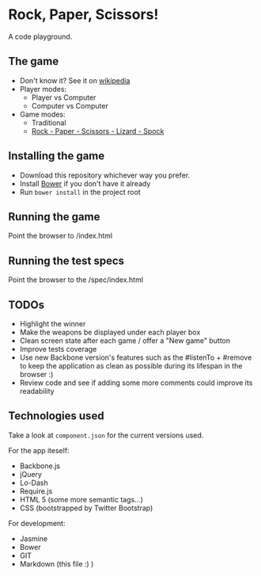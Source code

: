 # Rock, Paper, Scissors!

A code playground.

## The game
  - Don't know it? See it on [wikipedia][1]
  - Player modes:
    - Player vs Computer
    - Computer vs Computer
  - Game modes:
    - Traditional
    - [Rock - Paper - Scissors - Lizard - Spock][2]

## Installing the game
  - Download this repository whichever way you prefer.
  - Install [Bower][3] if you don't have it already
  - Run `bower install` in the project root

## Running the game
Point the browser to /index.html

## Running the test specs
Point the browser to the /spec/index.html

## TODOs
 - Highlight the winner
 - Make the weapons be displayed under each player box
 - Clean screen state after each game / offer a "New game" button
 - Improve tests coverage
 - Use new Backbone version's features such as the #listenTo + #remove to keep the application as clean as possible during its lifespan in the browser :)
 - Review code and see if adding some more comments could improve its readability

## Technologies used
Take a look at `component.json` for the current versions used.

For the app iteself:

  - Backbone.js
  - jQuery
  - Lo-Dash
  - Require.js
  - HTML 5 (some more semantic tags...)
  - CSS (bootstrapped by Twitter Bootstrap)

For development:

  - Jasmine
  - Bower
  - GIT
  - Markdown (this file :) )

 [1]: http://en.wikipedia.org/wiki/Rock-paper-scissors
 [2]: http://en.wikipedia.org/wiki/Rock-paper-scissors-lizard-Spock
 [3]: https://github.com/twitter/bower

